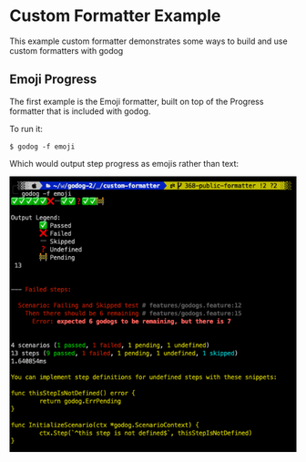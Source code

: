 
# Custom Formatter Example

This example custom formatter demonstrates some ways to build and use custom formatters with godog


## Emoji Progress

The first example is the Emoji formatter, built on top of the Progress formatter that is included with godog.

To run it:

```
$ godog -f emoji
```

Which would output step progress as emojis rather than text:

![](imgs/emoji-output-example.png)